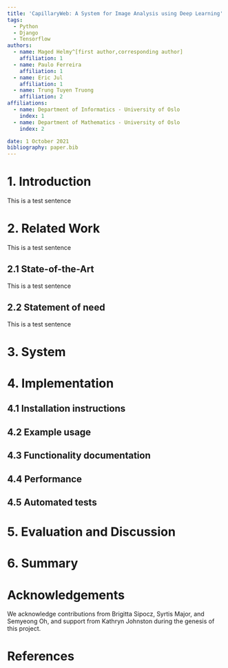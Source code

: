 ```yaml
---
title: 'CapillaryWeb: A System for Image Analysis using Deep Learning'
tags:
  - Python
  - Django
  - Tensorflow
authors:
  - name: Maged Helmy^[first author,corresponding author]
    affiliation: 1
  - name: Paulo Ferreira
    affiliation: 1
  - name: Eric Jul
    affiliation: 1
  - name: Trung Tuyen Truong
    affiliation: 2
affiliations:
  - name: Department of Informatics - University of Oslo
    index: 1
  - name: Department of Mathematics - University of Oslo
    index: 2

date: 1 October 2021
bibliography: paper.bib
---
```


# 1. Introduction

This is a test sentence

# 2. Related Work

This is a test sentence

## 2.1 State-of-the-Art

This is a test sentence

## 2.2 Statement of need

This is a test sentence

# 3. System


# 4. Implementation

## 4.1 Installation instructions

## 4.2 Example usage

## 4.3 Functionality documentation

## 4.4 Performance

## 4.5 Automated tests


# 5. Evaluation and Discussion


# 6. Summary


# Acknowledgements

We acknowledge contributions from Brigitta Sipocz, Syrtis Major, and Semyeong
Oh, and support from Kathryn Johnston during the genesis of this project.

# References